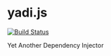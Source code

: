 yadi.js
=======

[![Build Status](https://travis-ci.org/maxdavidson/yadi.svg)](https://travis-ci.org/maxdavidson/yadi)

Yet Another Dependency Injector
